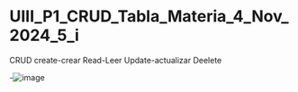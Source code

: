 # UIII_P1_CRUD_Tabla_Materia_4_Nov_2024_5_i
CRUD create-crear Read-Leer Update-actualizar Deelete

-![image](https://github.com/user-attachments/assets/fa516932-6162-4761-b630-65b3f213e352)
